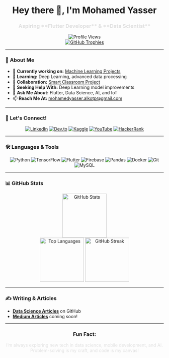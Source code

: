 <h1 align="center">Hey there 👋, I'm Mohamed Yasser</h1>
<h3 align="center" style="color: #e0e0e0;">Aspiring **Flutter Developer** & **Data Scientist**</h3>

<div align="center">
  <img src="https://komarev.com/ghpvc/?username=moyasser2004&label=Profile%20views&color=blueviolet&style=flat" alt="Profile Views" />
</div>

<div align="center">
  <a href="https://github.com/ryo-ma/github-profile-trophy">
    <img src="https://github-profile-trophy.vercel.app/?username=moyasser2004&theme=onestar&column=7" alt="GitHub Trophies" />
  </a>
</div>

---

### 🚀 **About Me**
- 🔭 **Currently working on:** [Machine Learning Projects](https://github.com/moyasser2004/Machine_Learning)
- 🌱 **Learning:** Deep Learning, advanced data processing
- 👯 **Collaboration:** [Smart Classroom Project](https://github.com/moyasser2004/Smart_classroom)
- 🤝 **Seeking Help With:** Deep Learning model improvements
- 💬 **Ask Me About:** Flutter, Data Science, AI, and IoT
- 📫 **Reach Me At:** mohamedyasser.alkotp@gmail.com

---

### 🔗 **Let's Connect!**
<div align="center">
  <a href="https://www.linkedin.com/in/mohamed-yasser-bb9b3b272/" target="blank"><img src="https://img.icons8.com/ios-glyphs/30/ffffff/linkedin-circled.png" alt="LinkedIn"/></a>
  <a href="https://dev.to/dev.to.memoyasser" target="blank"><img src="https://img.icons8.com/ios-glyphs/30/ffffff/dev.png" alt="Dev.to"/></a>
  <a href="https://kaggle.com/mohamedyasserkotp" target="blank"><img src="https://img.icons8.com/windows/30/ffffff/kaggle.png" alt="Kaggle"/></a>
  <a href="https://www.youtube.com/c/mohamedyasser" target="blank"><img src="https://img.icons8.com/material-outlined/30/ffffff/youtube-play.png" alt="YouTube"/></a>
  <a href="https://www.hackerrank.com/mohamedyasser_a1" target="blank"><img src="https://img.icons8.com/material-outlined/30/ffffff/hackerrank.png" alt="HackerRank"/></a>
</div>

---

### 🛠️ **Languages & Tools**
<div align="center">
  <img src="https://img.icons8.com/color/40/000000/python.png" alt="Python" />
  <img src="https://img.icons8.com/color/40/000000/tensorflow.png" alt="TensorFlow" />
  <img src="https://img.icons8.com/ios-filled/40/ffffff/flutter.png" alt="Flutter" />
  <img src="https://img.icons8.com/ios-filled/40/ffffff/firebase.png" alt="Firebase" />
  <img src="https://img.icons8.com/color/40/000000/pandas.png" alt="Pandas" />
  <img src="https://img.icons8.com/color/40/000000/docker.png" alt="Docker" />
  <img src="https://img.icons8.com/color/40/000000/git.png" alt="Git" />
  <img src="https://img.icons8.com/color/40/000000/mysql.png" alt="MySQL" />
</div>

---

### 📊 **GitHub Stats**
<div align="center">
  <img height="140" src="https://github-readme-stats.vercel.app/api?username=moyasser2004&show_icons=true&theme=radical" alt="GitHub Stats" />
</div>

<div align="center">
  <img height="140" src="https://github-readme-stats.vercel.app/api/top-langs?username=moyasser2004&show_icons=true&locale=en&layout=compact&theme=radical" alt="Top Languages" />
  <img height="140" src="https://github-readme-streak-stats.herokuapp.com/?user=moyasser2004&theme=radical" alt="GitHub Streak" />
</div>

---

### ✍️ **Writing & Articles**
- **[Data Science Articles](https://github.com/moyasser2004)** on GitHub
- **[Medium Articles](https://medium.com/@mohamedyasser)** coming soon!

---

<div align="center">
  <h3>Fun Fact:</h3>
  <p style="color: #e0e0e0;">I’m always exploring new tech in data science, mobile development, and AI. Problem-solving is my craft, and code is my canvas!</p>
</div>
